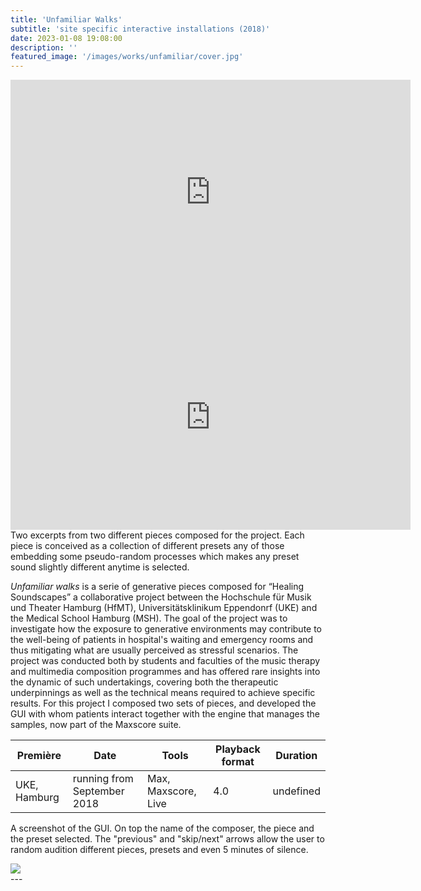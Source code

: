```yaml
---
title: 'Unfamiliar Walks'
subtitle: 'site specific interactive installations (2018)'
date: 2023-01-08 19:08:00
description: ''
featured_image: '/images/works/unfamiliar/cover.jpg'
---
```



<iframe src="https://player.vimeo.com/video/787516525" width="640" height="360" frameborder="0" allowfullscreen></iframe>

<iframe src="https://player.vimeo.com/video/787522706" width="640" height="360" frameborder="0" allowfullscreen></iframe>
Two excerpts from two different pieces composed for the project. Each piece is conceived as a collection of different presets any of those embedding some pseudo-random processes which makes any preset sound slightly different anytime is selected.


_Unfamiliar walks_ is a serie of generative pieces composed for “Healing Soundscapes” a collaborative project between the Hochschule für Musik und Theater Hamburg (HfMT), Universitätsklinikum Eppendonrf (UKE) and the Medical School Hamburg (MSH). The goal of the project was to investigate how the exposure to generative environments may contribute to the well-being of patients in hospital's waiting and emergency rooms and thus mitigating what are usually perceived as stressful scenarios. The project was conducted both by students and faculties of the music therapy and multimedia composition programmes and has offered rare insights into the dynamic of such undertakings, covering both the therapeutic underpinnings as well as the technical means required to achieve specific results. 
For this project I composed two sets of pieces, and developed the GUI with whom patients interact together with the engine that manages the samples, now part of the Maxscore suite.



| Première       | Date                          | Tools                 | Playback format       | Duration    |
|----------------|-------------------------------|-----------------------|-----------------------|-------------|
| UKE, Hamburg   | running from September 2018   | Max, Maxscore, Live   | 4.0                   | undefined   |



A screenshot of the GUI. On top the name of the composer, the piece and the preset selected. The "previous" and "skip/next" arrows allow the user to random audition different pieces, presets and even 5 minutes of silence.

<div class="gallery" data-columns="1">
    <img src="{{site.baseurl}}/images/works/unfamiliar/snippet-1.jpg">
</div>
---